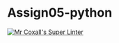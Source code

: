 # Assign05-python
[![Mr Coxall's Super Linter](https://github.com/ICS3U-Programming-DanielM/Assign05-python/workflows/Mr%20Coxall's%20Super%20Linter/badge.svg)](https://github.com/ICS3U-Programming-DanielM/Assign05-python/actions/)
